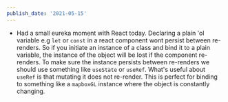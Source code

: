 ```yaml
---
publish_date: '2021-05-15'
---
```


- Had a small eureka moment with React today. Declaring a plain 'ol variable e.g `let` or `const` in a react component wont persist between re-renders. So if you initiate an instance of a class and bind it to a plain variable, the instance of the object will be lost if the component re-renders. To make sure the instance persists between re-renders we should use something like `useState` or `useRef`. What's useful about `useRef` is that mutating it does not re-render. This is perfect for binding to something like a `mapboxGL` instance where the object is constantly changing.
